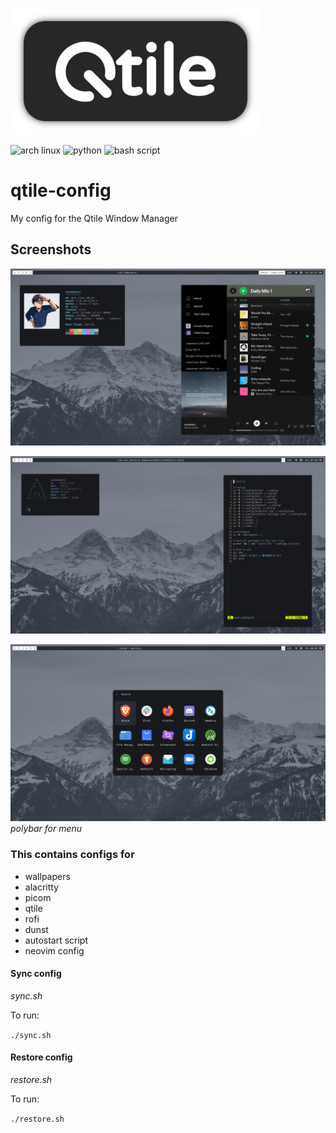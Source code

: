 ![alt](https://raw.githubusercontent.com/qtile/qtile/master/logo.png)

![arch linux](https://img.shields.io/badge/Arch_Linux-1793D1?style=for-the-badge&logo=arch-linux&logoColor=white)
![python](https://img.shields.io/badge/Python-3776AB?style=for-the-badge&logo=python&logoColor=white)
![bash script](https://img.shields.io/badge/Shell_Script-121011?style=for-the-badge&logo=gnu-bash&logoColor=white)

# qtile-config

My config for the Qtile Window Manager

## Screenshots

![screenshot-1.png](screenshots/1.png)

![screenshot-2.png](screenshots/2.png)

![screenshot-3.png](screenshots/3.png)
_polybar for menu_

### This contains configs for

- wallpapers
- alacritty
- picom
- qtile
- rofi
- dunst
- autostart script
- neovim config

#### Sync config

_sync.sh_

To run:

`./sync.sh`

#### Restore config

_restore.sh_

To run:

`./restore.sh`
